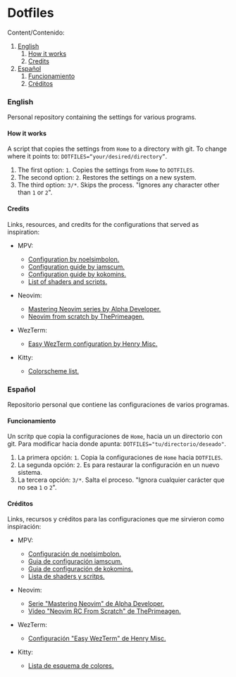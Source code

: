 # Dotfiles

Content/Contenido:
1. [English](#english)
    1. [How it works](#how-it-works)
    2. [Credits](#credits)
2. [Español](#español)
    1. [Funcionamiento](#funcionamiento)
    2. [Créditos](#créditos)


### English 

Personal repository containing the settings for various programs.


#### How it works

A script that copies the settings from `Home` to a directory with git. To change where it points to: `DOTFILES=“your/desired/directory”`.

1. The first option: `1`. Copies the settings from `Home` to `DOTFILES`. 
2. The second option: `2`. Restores the settings on a new system.
3. The third option: `3/*`. Skips the process. "Ignores any character other than `1` or `2`".


#### Credits

Links, resources, and credits for the configurations that served as inspiration:

- MPV:
    - [Configuration by noelsimbolon.](https://github.com/noelsimbolon/mpv-config/)
    - [Configuration guide by iamscum.](https://iamscum.wordpress.com/guides/videoplayback-guide/mpv-conf/)
    - [Configuration guide by kokomins.](https://kokomins.wordpress.com/2019/10/14/mpv-config-guide/)
    - [List of shaders and scripts.](https://github.com/stax76/awesome-mpv)

- Neovim:
    - [Mastering Neovim series by Alpha Developer.](https://www.youtube.com/playlist?list=PLzc_3azyItDXysVKuih0vRHziTuSZEVP9)
    - [Neovim from scratch by ThePrimeagen.](https://www.youtube.com/watch?v=w7i4amO_zaE)

- WezTerm:
    - [Easy WezTerm configuration by Henry Misc.](https://www.youtube.com/watch?v=e34qllePuoc)

- Kitty:
    - [Colorscheme list.](https://github.com/dexpota/kitty-themes?tab=readme-ov-file)


### Español 

Repositorio personal que contiene las configuraciones de varios programas.


#### Funcionamiento

Un scritp que copia la configuraciones de `Home`, hacia un un directorio con git. Para modificar hacia donde apunta: `DOTFILES="tu/directorio/deseado"`.

1. La primera opción: `1`. Copia la configuraciones de `Home` hacia `DOTFILES`. 
2. La segunda opción: `2`. Es para restaurar la configuración en un nuevo sistema.
3. La tercera opción: `3/*`. Salta el proceso. "Ignora cualquier carácter que no sea `1` o `2`".


#### Créditos

Links, recursos y créditos para las configuraciones que me sirvieron como inspiración:

- MPV:
    - [Configuración de noelsimbolon.](https://github.com/noelsimbolon/mpv-config/)
    - [Guia de configuración iamscum.](https://iamscum.wordpress.com/guides/videoplayback-guide/mpv-conf/)
    - [Guia de configuración de kokomins.](https://kokomins.wordpress.com/2019/10/14/mpv-config-guide/)
    - [Lista de shaders y scritps.](https://github.com/stax76/awesome-mpv)

- Neovim:
    - [Serie "Mastering Neovim" de Alpha Developer.](https://www.youtube.com/playlist?list=PLzc_3azyItDXysVKuih0vRHziTuSZEVP9)
    - [Vídeo "Neovim RC From Scratch" de ThePrimeagen.](https://www.youtube.com/watch?v=w7i4amO_zaE)

- WezTerm:
    - [Configuración "Easy WezTerm" de Henry Misc.](https://www.youtube.com/watch?v=e34qllePuoc)

- Kitty:
    - [Lista de esquema de colores.](https://github.com/dexpota/kitty-themes?tab=readme-ov-file)


